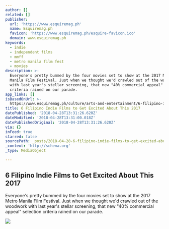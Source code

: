 ```yaml
---
author: []
related: []
publisher:
  url: 'https://www.esquiremag.ph'
  name: Esquiremag.ph
  favicon: 'https://www.esquiremag.ph/esquire-favicon.ico'
  domain: www.esquiremag.ph
keywords:
  - indie
  - independent films
  - mmff
  - metro manila film fest
  - movies
description: >-
  Everyone's pretty bummed by the four movies set to show at the 2017 Metro
  Manila Film Festival. Just when we thought we'd crawled out of the woodwork
  with last year's stellar screening, that new "40% commercial appeal" selection
  criteria rained on our parade.
app_links: []
isBasedOnUrl: >-
  https://www.esquiremag.ph/culture/arts-and-entertainment/6-filipino-indie-films-to-get-excited-about-this-2017-a1926-20170707
title: 6 Filipino Indie Films to Get Excited About This 2017
datePublished: '2018-04-28T13:31:26.620Z'
dateModified: '2018-04-28T13:31:00.018Z'
datePublishedOriginal: '2018-04-28T13:31:26.620Z'
via: {}
inFeed: true
starred: false
sourcePath: _posts/2018-04-28-6-filipino-indie-films-to-get-excited-about-this-2017.md
_context: 'http://schema.org'
_type: MediaObject

---
```

<article style=""><h1>6 Filipino Indie Films to Get Excited About This 2017</h1><p>Everyone's pretty bummed by the four movies set to show at the 2017 Metro Manila Film Festival. Just when we thought we'd crawled out of the woodwork with last year's stellar screening, that new "40% commercial appeal" selection criteria rained on our parade.</p><img src="https://images.summitmedia-digital.com/esquiremagph/images/2017/07/07/indie-films-main_main.jpg" /></article>